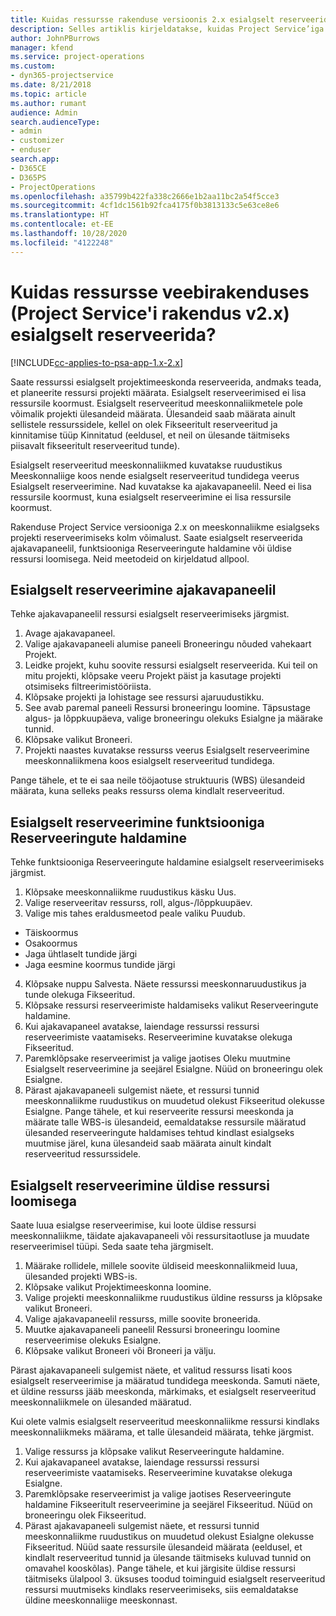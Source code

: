 ```yaml
---
title: Kuidas ressursse rakenduse versioonis 2.x esialgselt reserveerida?
description: Selles artiklis kirjeldatakse, kuidas Project Service’iga projektimeeskonna liikmeid esialgselt reserveerida.
author: JohnPBurrows
manager: kfend
ms.service: project-operations
ms.custom:
- dyn365-projectservice
ms.date: 8/21/2018
ms.topic: article
ms.author: rumant
audience: Admin
search.audienceType:
- admin
- customizer
- enduser
search.app:
- D365CE
- D365PS
- ProjectOperations
ms.openlocfilehash: a35799b422fa338c2666e1b2aa11bc2a54f5cce3
ms.sourcegitcommit: 4cf1dc1561b92fca4175f0b3813133c5e63ce8e6
ms.translationtype: HT
ms.contentlocale: et-EE
ms.lasthandoff: 10/28/2020
ms.locfileid: "4122248"
---
```

# <a name="how-do-i-soft-book-resources-in-the-web-app-project-service-app-v2x"></a>Kuidas ressursse veebirakenduses (Project Service'i rakendus v2.x) esialgselt reserveerida?

[!INCLUDE[cc-applies-to-psa-app-1.x-2.x](../includes/cc-applies-to-psa-app-1x-2x.md)]

Saate ressurssi esialgselt projektimeeskonda reserveerida, andmaks teada, et planeerite ressursi projekti määrata. Esialgselt reserveerimised ei lisa ressursile koormust. Esialgselt reserveeritud meeskonnaliikmetele pole võimalik projekti ülesandeid määrata. Ülesandeid saab määrata ainult sellistele ressurssidele, kellel on olek Fikseeritult reserveeritud ja kinnitamise tüüp Kinnitatud (eeldusel, et neil on ülesande täitmiseks piisavalt fikseeritult reserveeritud tunde).

Esialgselt reserveeritud meeskonnaliikmed kuvatakse ruudustikus Meeskonnaliige koos nende esialgselt reserveeritud tundidega veerus Esialgselt reserveerimine. Nad kuvatakse ka ajakavapaneelil. Need ei lisa ressursile koormust, kuna esialgselt reserveerimine ei lisa ressursile koormust.

Rakenduse Project Service versiooniga 2.x on meeskonnaliikme esialgseks projekti reserveerimiseks kolm võimalust. Saate esialgselt reserveerida ajakavapaneelil, funktsiooniga Reserveeringute haldamine või üldise ressursi loomisega. Neid meetodeid on kirjeldatud allpool.

## <a name="soft-book-with-the-schedule-board"></a>Esialgselt reserveerimine ajakavapaneelil

Tehke ajakavapaneelil ressursi esialgselt reserveerimiseks järgmist. 
1. Avage ajakavapaneel.
2. Valige ajakavapaneeli alumise paneeli Broneeringu nõuded vahekaart Projekt.
3. Leidke projekt, kuhu soovite ressursi esialgselt reserveerida. Kui teil on mitu projekti, klõpsake veeru Projekt päist ja kasutage projekti otsimiseks filtreerimistööriista.
4. Klõpsake projekti ja lohistage see ressursi ajaruudustikku.
5. See avab paremal paneeli Ressursi broneeringu loomine. Täpsustage algus- ja lõppkuupäeva, valige broneeringu olekuks Esialgne ja määrake tunnid. 
6. Klõpsake valikut Broneeri.
7. Projekti naastes kuvatakse ressurss veerus Esialgselt reserveerimine meeskonnaliikmena koos esialgselt reserveeritud tundidega.

Pange tähele, et te ei saa neile tööjaotuse struktuuris (WBS) ülesandeid määrata, kuna selleks peaks ressurss olema kindlalt reserveeritud.

## <a name="soft-book-using-the-maintain-bookings-feature"></a>Esialgselt reserveerimine funktsiooniga Reserveeringute haldamine

Tehke funktsiooniga Reserveeringute haldamine esialgselt reserveerimiseks järgmist.
1. Klõpsake meeskonnaliikme ruudustikus käsku Uus.
2. Valige reserveeritav ressurss, roll, algus-/lõppkuupäev.
3. Valige mis tahes eraldusmeetod peale valiku Puudub.
- Täiskoormus
- Osakoormus
- Jaga ühtlaselt tundide järgi
- Jaga eesmine koormus tundide järgi
4. Klõpsake nuppu Salvesta. Näete ressurssi meeskonnaruudustikus ja tunde olekuga Fikseeritud.
5. Klõpsake ressursi reserveerimiste haldamiseks valikut Reserveeringute haldamine.
6. Kui ajakavapaneel avatakse, laiendage ressurssi ressursi reserveerimiste vaatamiseks. Reserveerimine kuvatakse olekuga Fikseeritud.
7. Paremklõpsake reserveerimist ja valige jaotises Oleku muutmine Esialgselt reserveerimine ja seejärel Esialgne. Nüüd on broneeringu olek Esialgne.
8. Pärast ajakavapaneeli sulgemist näete, et ressursi tunnid meeskonnaliikme ruudustikus on muudetud olekust Fikseeritud olekusse Esialgne.
Pange tähele, et kui reserveerite ressursi meeskonda ja määrate talle WBS-is ülesandeid, eemaldatakse ressursile määratud ülesanded reserveeringute haldamises tehtud kindlast esialgseks muutmise järel, kuna ülesandeid saab määrata ainult kindalt reserveeritud ressurssidele.

## <a name="soft-book-by-creating-a-generic-resource"></a>Esialgselt reserveerimine üldise ressursi loomisega

Saate luua esialgse reserveerimise, kui loote üldise ressursi meeskonnaliikme, täidate ajakavapaneeli või ressursitaotluse ja muudate reserveerimisel tüüpi.
Seda saate teha järgmiselt.

1. Määrake rollidele, millele soovite üldiseid meeskonnaliikmeid luua, ülesanded projekti WBS-is.
2. Klõpsake valikut Projektimeeskonna loomine.
3. Valige projekti meeskonnaliikme ruudustikus üldine ressurss ja klõpsake valikut Broneeri.
4. Valige ajakavapaneelil ressurss, mille soovite broneerida.
5. Muutke ajakavapaneeli paneelil Ressursi broneeringu loomine reserveerimise olekuks Esialgne.
6. Klõpsake valikut Broneeri või Broneeri ja välju.

Pärast ajakavapaneeli sulgemist näete, et valitud ressurss lisati koos esialgselt reserveerimise ja määratud tundidega meeskonda. Samuti näete, et üldine ressurss jääb meeskonda, märkimaks, et esialgselt reserveeritud meeskonnaliikmele on ülesanded määratud.

Kui olete valmis esialgselt reserveeritud meeskonnaliikme ressursi kindlaks meeskonnaliikmeks määrama, et talle ülesandeid määrata, tehke järgmist.

1. Valige ressurss ja klõpsake valikut Reserveeringute haldamine.
2. Kui ajakavapaneel avatakse, laiendage ressurssi ressursi reserveerimiste vaatamiseks. Reserveerimine kuvatakse olekuga Esialgne.
3. Paremklõpsake reserveerimist ja valige jaotises Reserveeringute haldamine Fikseeritult reserveerimine ja seejärel Fikseeritud. Nüüd on broneeringu olek Fikseeritud.
4. Pärast ajakavapaneeli sulgemist näete, et ressursi tunnid meeskonnaliikme ruudustikus on muudetud olekust Esialgne olekusse Fikseeritud. Nüüd saate ressursile ülesandeid määrata (eeldusel, et kindlalt reserveeritud tunnid ja ülesande täitmiseks kuluvad tunnid on omavahel kooskõlas). Pange tähele, et kui järgisite üldise ressursi täitmiseks ülalpool 3. üksuses toodud toiminguid esialgselt reserveeritud ressursi muutmiseks kindlaks reserveerimiseks, siis eemaldatakse üldine meeskonnaliige meeskonnast.
